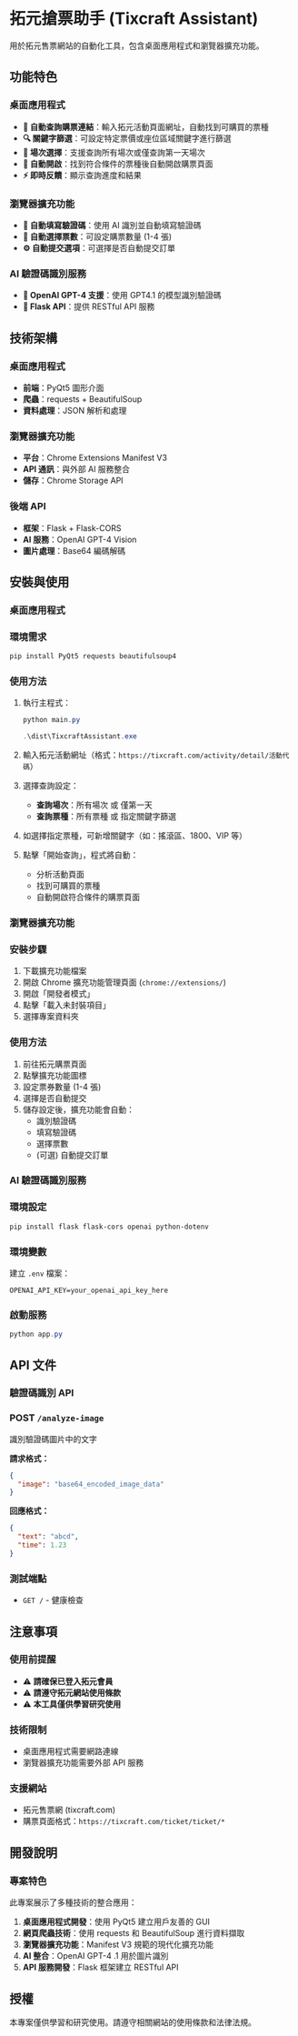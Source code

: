# 拓元搶票助手 (Tixcraft Assistant)

用於拓元售票網站的自動化工具，包含桌面應用程式和瀏覽器擴充功能。

## 功能特色

### 桌面應用程式

- **🎯 自動查詢購票連結**：輸入拓元活動頁面網址，自動找到可購買的票種
- **🔍 關鍵字篩選**：可設定特定票價或座位區域關鍵字進行篩選
- **📅 場次選擇**：支援查詢所有場次或僅查詢第一天場次
- **🚀 自動開啟**：找到符合條件的票種後自動開啟購票頁面
- **⚡ 即時反饋**：顯示查詢進度和結果

### 瀏覽器擴充功能

- **🤖 自動填寫驗證碼**：使用 AI 識別並自動填寫驗證碼
- **🎫 自動選擇票數**：可設定購票數量 (1-4 張)
- **⚙️ 自動提交選項**：可選擇是否自動提交訂單

### AI 驗證碼識別服務

- **🧠 OpenAI GPT-4 支援**：使用 GPT4.1 的模型識別驗證碼
- **🔄 Flask API**：提供 RESTful API 服務

## 技術架構

### 桌面應用程式

- **前端**：PyQt5 圖形介面
- **爬蟲**：requests + BeautifulSoup
- **資料處理**：JSON 解析和處理

### 瀏覽器擴充功能

- **平台**：Chrome Extensions Manifest V3
- **API 通訊**：與外部 AI 服務整合
- **儲存**：Chrome Storage API

### 後端 API

- **框架**：Flask + Flask-CORS
- **AI 服務**：OpenAI GPT-4 Vision
- **圖片處理**：Base64 編碼解碼

## 安裝與使用

### 桌面應用程式

### 環境需求

```powershell
pip install PyQt5 requests beautifulsoup4
```

### 使用方法

1. 執行主程式：

   ```powershell
   python main.py
   ```

   ```powershell
   .\dist\TixcraftAssistant.exe
   ```

2. 輸入拓元活動網址（格式：`https://tixcraft.com/activity/detail/活動代碼`）
3. 選擇查詢設定：
   - **查詢場次**：所有場次 或 僅第一天
   - **查詢票種**：所有票種 或 指定關鍵字篩選
4. 如選擇指定票種，可新增關鍵字（如：搖滾區、1800、VIP 等）
5. 點擊「開始查詢」，程式將自動：
   - 分析活動頁面
   - 找到可購買的票種
   - 自動開啟符合條件的購票頁面

### 瀏覽器擴充功能

### 安裝步驟

1. 下載擴充功能檔案
2. 開啟 Chrome 擴充功能管理頁面 (`chrome://extensions/`)
3. 開啟「開發者模式」
4. 點擊「載入未封裝項目」
5. 選擇專案資料夾

### 使用方法

1. 前往拓元購票頁面
2. 點擊擴充功能圖標
3. 設定票券數量 (1-4 張)
4. 選擇是否自動提交
5. 儲存設定後，擴充功能會自動：
   - 識別驗證碼
   - 填寫驗證碼
   - 選擇票數
   - (可選) 自動提交訂單

### AI 驗證碼識別服務

### 環境設定

```powershell
pip install flask flask-cors openai python-dotenv
```

### 環境變數

建立 `.env` 檔案：

`OPENAI_API_KEY=your_openai_api_key_here`

### 啟動服務

```powershell
python app.py
```

## API 文件

### 驗證碼識別 API

### POST `/analyze-image`

識別驗證碼圖片中的文字

**請求格式：**

```json
{
  "image": "base64_encoded_image_data"
}
```

**回應格式：**

```json
{
  "text": "abcd",
  "time": 1.23
}
```

### 測試端點

- `GET /` - 健康檢查

## 注意事項

### 使用前提醒

- ⚠️ **請確保已登入拓元會員**
- ⚠️ **請遵守拓元網站使用條款**
- ⚠️ **本工具僅供學習研究使用**

### 技術限制

- 桌面應用程式需要網路連線
- 瀏覽器擴充功能需要外部 API 服務

### 支援網站

- 拓元售票網 (tixcraft.com)
- 購票頁面格式：`https://tixcraft.com/ticket/ticket/*`

## 開發說明

### 專案特色

此專案展示了多種技術的整合應用：

1. **桌面應用程式開發**：使用 PyQt5 建立用戶友善的 GUI
2. **網頁爬蟲技術**：使用 requests 和 BeautifulSoup 進行資料擷取
3. **瀏覽器擴充功能**：Manifest V3 規範的現代化擴充功能
4. **AI 整合**：OpenAI GPT-4 .1 用於圖片識別
5. **API 服務開發**：Flask 框架建立 RESTful API

## 授權

本專案僅供學習和研究使用。請遵守相關網站的使用條款和法律法規。
